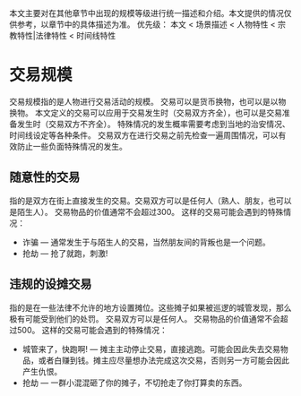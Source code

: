 本文主要对在其他章节中出现的规模等级进行统一描述和介绍。本文提供的情况仅供参考，以章节中的具体描述为准。
优先级： 本文 < 场景描述 < 人物特性 < 宗教特性|法律特性 < 时间线特性
# 交易规模
交易规模指的是人物进行交易活动的规模。
交易可以是货币换物，也可以是以物换物。
本文定义的交易可以应用于交易发生时（交易双方齐全），也可以是交易准备发生时（交易双方不齐全）。
特殊情况的发生概率需要考虑到当地的治安情况、时间线设定等各种条件。
交易双方在进行交易之前先检查一遍周围情况，可以有效防止一些负面特殊情况的发生。

## 随意性的交易
指的是双方在街上直接发生的交易。交易双方可以是任何人（熟人、朋友，也可以是陌生人）。
交易物品的价值通常不会超过300。
这样的交易可能会遇到的特殊情况：
* 诈骗 — 通常发生于与陌生人的交易，当然朋友间的背叛也是一个问题。
* 抢劫 — 抢了就跑，刺激!

## 违规的设摊交易
指的是在一些法律不允许的地方设置摊位。这些摊子如果被巡逻的城管发现，那么极有可能受到他们的处罚。
交易双方可以是任何人。
交易物品的价值通常不会超过500。
这样的交易可能会遇到的特殊情况：
* 城管来了，快跑啊! — 摊主主动停止交易，直接逃跑。可能会因此失去交易物品，或者白赚到钱。摊主应尽量想办法完成这次交易，否则另一方可能会因此产生仇恨。
* 抢劫 — 一群小混混砸了你的摊子，不切抢走了你打算卖的东西。
